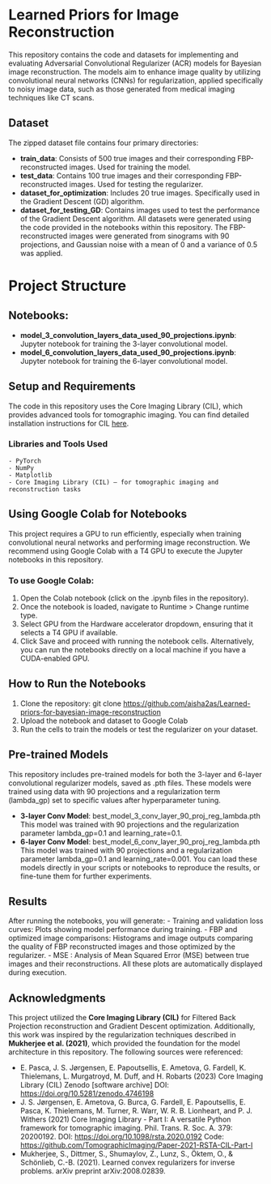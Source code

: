 # **Learned Priors for Image Reconstruction**
This repository contains the code and datasets for implementing and evaluating Adversarial Convolutional Regularizer (ACR) models for Bayesian image reconstruction. The models aim to enhance image quality by utilizing convolutional neural networks (CNNs) for regularization, applied specifically to noisy image data, such as those generated from medical imaging techniques like CT scans.
## **Dataset** 
The zipped dataset file contains four primary directories:
- **train_data**: Consists of 500 true images and their corresponding FBP-reconstructed images. Used for training the model.
- **test_data**: Contains 100 true images and their corresponding FBP-reconstructed images. Used for testing the regularizer.
- **dataset_for_optimization**: Includes 20 true images. Specifically used in the Gradient Descent (GD) algorithm.
- **dataset_for_testing_GD**: Contains images used to test the performance of the Gradient Descent algorithm.
All datasets were generated using the code provided in the notebooks within this repository. The FBP-reconstructed images were generated from sinograms with 90 projections, and Gaussian noise with a mean of 0 and a variance of 0.5 was applied.
# **Project Structure**
## **Notebooks**:
-	**model_3_convolution_layers_data_used_90_projections.ipynb**: Jupyter notebook for training the 3-layer convolutional model.
-	**model_6_convolution_layers_data_used_90_projections.ipynb**: Jupyter notebook for training the 6-layer convolutional model.
## **Setup and Requirements**
The code in this repository uses the Core Imaging Library (CIL), which provides advanced tools for tomographic imaging. You can find detailed installation instructions for CIL [here](https://github.com/TomographicImaging/CIL#installation-of-cil).
### Libraries and Tools Used
	- PyTorch
	- NumPy
	- Matplotlib
	- Core Imaging Library (CIL) – for tomographic imaging and reconstruction tasks
## **Using Google Colab for Notebooks**
This project requires a GPU to run efficiently, especially when training convolutional neural networks and performing image reconstruction. We recommend using Google Colab with a T4 GPU to execute the Jupyter notebooks in this repository.
### To use Google Colab:
1.	Open the Colab notebook (click on the .ipynb files in the repository).
2.	Once the notebook is loaded, navigate to Runtime > Change runtime type.
3.	Select GPU from the Hardware accelerator dropdown, ensuring that it selects a T4 GPU if available.
4.	Click Save and proceed with running the notebook cells.
Alternatively, you can run the notebooks directly on a local machine if you have a CUDA-enabled GPU.
## **How to Run the Notebooks**
1.	Clone the repository: git clone https://github.com/aisha2as/Learned-priors-for-bayesian-image-reconstruction
2.	Upload the notebook and dataset to Google Colab 
3.	Run the cells to train the models or test the regularizer on your dataset.
## **Pre-trained Models**
This repository includes pre-trained models for both the 3-layer and 6-layer convolutional regularizer models, saved as .pth files. These models were trained using data with 90 projections and a regularization term (lambda_gp) set to specific values after hyperparameter tuning.
- **3-layer Conv Model**: best_model_3_conv_layer_90_proj_reg_lambda.pth
	This model was trained with 90 projections and the regularization parameter lambda_gp=0.1 and learning_rate=0.1.
- **6-layer Conv Model**: best_model_6_conv_layer_90_proj_reg_lambda.pth
	This model was trained with 90 projections and a regularization parameter lambda_gp=0.1 and learning_rate=0.001.
You can load these models directly in your scripts or notebooks to reproduce the results, or fine-tune them for further experiments.
## **Results**
After running the notebooks, you will generate:
	- Training and validation loss curves: Plots showing model performance during training.
	- FBP and optimized image comparisons: Histograms and image outputs comparing the quality of FBP reconstructed images and those optimized by the regularizer.
	- MSE : Analysis of Mean Squared Error (MSE) between true images and their reconstructions.
All these plots are automatically displayed during execution.

## **Acknowledgments**
This project utilized the **Core Imaging Library (CIL)** for Filtered Back Projection reconstruction and Gradient Descent optimization. Additionally, this work was inspired by the regularization techniques described in **Mukherjee et al. (2021)**, which provided the foundation for the model architecture in this repository. The following sources were referenced:
-	E. Pasca, J. S. Jørgensen, E. Papoutsellis, E. Ametova, G. Fardell, K. Thielemans, L. Murgatroyd, M. Duff, and H. Robarts (2023)
Core Imaging Library (CIL)
Zenodo [software archive]
DOI: https://doi.org/10.5281/zenodo.4746198
-	J. S. Jørgensen, E. Ametova, G. Burca, G. Fardell, E. Papoutsellis, E. Pasca, K. Thielemans, M. Turner, R. Warr, W. R. B. Lionheart, and P. J. Withers (2021)
Core Imaging Library - Part I: A versatile Python framework for tomographic imaging.
Phil. Trans. R. Soc. A. 379: 20200192.
DOI: https://doi.org/10.1098/rsta.2020.0192
Code: https://github.com/TomographicImaging/Paper-2021-RSTA-CIL-Part-I 
-	Mukherjee, S., Dittmer, S., Shumaylov, Z., Lunz, S., Öktem, O., & Schönlieb, C.-B. (2021). Learned convex regularizers for inverse problems. arXiv preprint arXiv:2008.02839.
